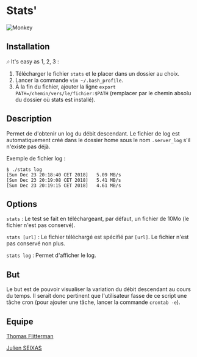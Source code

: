 # Stats'
![Monkey](https://media.giphy.com/media/T8Dhl1KPyzRqU/giphy.gif)

## Installation
🎶 It's easy as 1, 2, 3 :
1) Télécharger le fichier `stats` et le placer dans un dossier au choix.
2) Lancer la commande `vim ~/.bash_profile`.
3) À la fin du fichier, ajouter la ligne `export PATH=/chemin/vers/le/fichier:$PATH` (remplacer par le chemin absolu du dossier où stats est installé).


## Description
Permet de d'obtenir un log du débit descendant. Le fichier de log est automatiquement créé dans le dossier home sous le nom `.server_log` s'il n'existe pas déjà.

Exemple de fichier log :
```
$ ./stats log
[Sun Dec 23 20:18:40 CET 2018] 	 5.09 MB/s
[Sun Dec 23 20:19:08 CET 2018] 	 5.41 MB/s
[Sun Dec 23 20:19:15 CET 2018] 	 4.61 MB/s
```

## Options
`stats` : Le test se fait en téléchargeant, par défaut, un fichier de 10Mo (le fichier n'est pas conservé).

`stats [url]` : Le fichier téléchargé est spécifié par `[url]`. Le fichier n'est pas conservé non plus.

`stats log` : Permet d'afficher le log.

## But
Le but est de pouvoir visualiser la variation du débit descendant au cours du temps. Il serait donc pertinent que l'utilisateur fasse de ce script une tâche cron (pour ajouter une tâche, lancer la commande `crontab -e`).

## Equipe
[Thomas Flitterman](https://github.com/tofl)

[Julien SEIXAS](https://github.com/MrZyr0)
